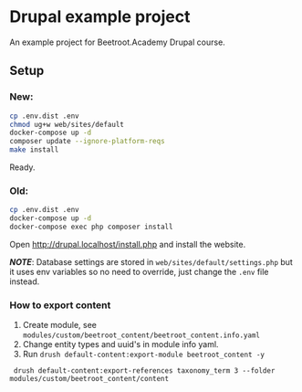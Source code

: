 # Drupal example project

An example project for Beetroot.Academy Drupal course.

## Setup

### New:

```bash
cp .env.dist .env
chmod ug+w web/sites/default
docker-compose up -d
composer update --ignore-platform-reqs
make install
```

Ready.

### Old:

```bash
cp .env.dist .env
docker-compose up -d
docker-compose exec php composer install
```

Open http://drupal.localhost/install.php and install the website.

**_NOTE_**:
Database settings are stored in `web/sites/default/settings.php` but it uses env variables so no need to override, just change the `.env` file instead.

### How to export content

1. Create module, see `modules/custom/beetroot_content/beetroot_content.info.yaml`
2. Change entity types and uuid's in module info yaml.
3. Run `drush default-content:export-module beetroot_content -y`

```
 drush default-content:export-references taxonomy_term 3 --folder modules/custom/beetroot_content/content
```
